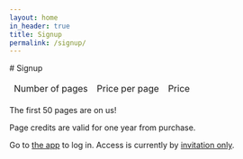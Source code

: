 ```yaml
---
layout: home
in_header: true
title: Signup
permalink: /signup/
---
```

<div class="divider">
# Signup
</div>

<div class="section">


<table>
    <thead>
      <tr>
        <td>Number of pages</td>
        <td>Price per page</td>
        <td>Price</td>
      </tr>
    </thead>
    <tbody id="pricinglist">
  <!--Generated list items will go here-->
    </tbody>
</table>

<script id="template-list-item" type="text/template">
<tr>
  <td>
    -nop-
  </td>
  <td>
    -ppp-p
  </td>
  <td>
   £-price-
  </td>
</tr>
</script>

The first 50 pages are on us!

Page credits are valid for one year from purchase.

Go to [the app](https://my.pdfcrun.ch/) to log in. Access is currently by [invitation only](https://goo.gl/forms/pLz77NMqk6Nb0ueD2).

</div>


<script type="text/javascript">
var pricing_data = 'https://cdn.pdfcrun.ch/pricing/v1.json';
var template = document.getElementById("template-list-item");
var templateHtml = template.innerHTML;

      
// get new XHR object
var newXHR = new XMLHttpRequest();

// bind our event listener to the "load" event.
// "load" is fired when the response to our request is completed and without error.
newXHR.addEventListener( 'load', reqListener );

newXHR.open( 'GET', pricing_data );

// send it off!
newXHR.send();

// Function to generate and returns the HTML.
// Accepts an object as a parameter
function reqListener() {
  var dataObject = JSON.parse(this.response);
  var listHtml = "";

  var thresholds = dataObject.thresholds;
  for (var i=0; i<thresholds.length; i++) {
    var line = thresholds[i];
    var nop = line['nop'];
    var ppp = line['ppp'];
    var price = nop * ppp / 100;
    listHtml += templateHtml
      .replace(/-ppp-/g, ppp)
      .replace(/-nop-/g, nop.toLocaleString())
      .replace(/-price-/g, price);
  }

  document.getElementById("pricinglist").innerHTML = listHtml; 
}
</script>
